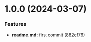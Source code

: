 # 1.0.0 (2024-03-07)


### Features

* **readme.md:** first commit ([882cf76](https://github.com/LaMeru/Test_repo/commit/882cf7689792299f0eb1ce17b138531db7b2b2b7))




